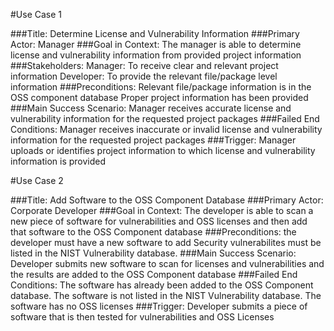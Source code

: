 #Use Case 1

###Title: 
    Determine License and Vulnerability Information
###Primary Actor: 
    Manager
###Goal in Context: 
    The manager is able to determine license and vulnerability
    information from provided project information
###Stakeholders:
    Manager: To receive clear and relevant project information
    Developer: To provide the relevant file/package level information
###Preconditions:
    Relevant file/package information is in the OSS component database
    Proper project information has been provided
###Main Success Scenario: 
    Manager receives accurate license and vulnerability
    information for the requested project packages
###Failed End Conditions: 
    Manager receives inaccurate or invalid license and
    vulnerability information for the requested project packages
###Trigger: 
    Manager uploads or identifies project information to which license and
    vulnerability information is provided


#Use Case 2

###Title:
    Add Software to the OSS Component Database
###Primary Actor:
    Corporate Developer
###Goal in Context:
    The developer is able to scan a new piece of software for 
    vulnerabilities and OSS licenses and then add that software to the 
    OSS Component database
###Preconditions:
    the developer must have a new software to add
    Security vulnerabilites must be listed in the NIST Vulnerability database.
###Main Success Scenario:
    Developer submits new software to scan for licenses and vulnerabilities
    and the results are added to the OSS Component database
###Failed End Conditions:
    The software has already been added to the OSS Component database.
    The software is not listed in the NIST Vulnerability database.
    The software has no OSS licenses
###Trigger:
    Developer submits a piece of software that is then tested for vulnerabilities 
    and OSS Licenses
